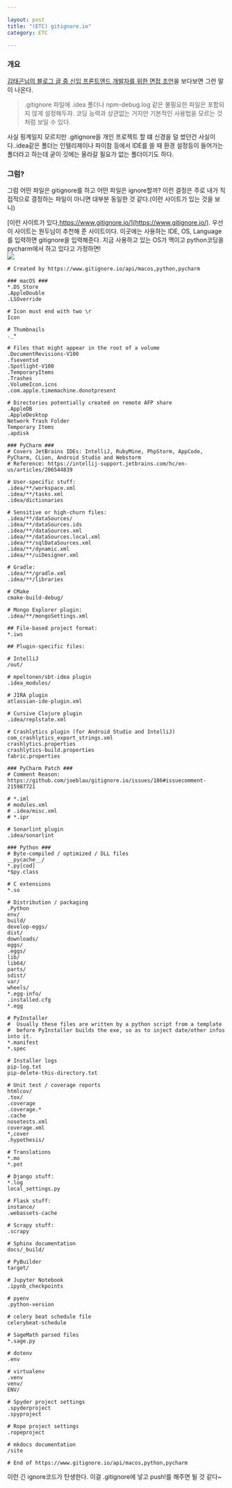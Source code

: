 ```yaml
---

layout: post
title: "(ETC) gitignore.io"
category: ETC

---
```


### 개요
[김태곤님의 블로그 글 중 신입 프론트엔드 개발자를 위한 면접 조언](https://taegon.kim/archives/5770)을 보다보면 그런 말이 나온다.
> .gitignore 파일에 .idea 폴더나 npm-debug.log 같은 불필요한 파일은 포함되지 않게 설정해두자. 코딩 능력과 상관없는 거지만 기본적인 사용법을 모르는 것처럼 보일 수 있다.

사실 핑계일지 모르지만 .gitignore을 개인 프로젝트 할 떄 신경을 덜 썼던건 사실이다..idea같은 폴더는 인텔리제이나 파이참 등에서 IDE를 쓸 때 환경 설정등이 들어가는 폴더라고 하는데 굳이 깃에는 올라갈 필요가 없는 폴더이기도 하다.

### 그럼?
그럼 어떤 파일은 gitignore를 하고 어떤 파일은 ignore할까? 이런 결정은 주로 내가 직접적으로 결정하는 파일이 아니면 대부분 동일한 것 같다.(이런 사이트가 있는 것을 보니)
<br/>

[이런 사이트가 있다,https://www.gitignore.io/](https://www.gitignore.io/). 우선 이 사이트는 원두님이 추천해 준 사이트이다. 이곳에는 사용하는 IDE, OS, Language를 입력하면 gitignore을 입력해준다. 지금 사용하고 있는 OS가 맥이고 python코딩을 pycharm에서 하고 있다고 가정하면!<br/><img src = '/post_img/201706/02/1.png'/>

```
# Created by https://www.gitignore.io/api/macos,python,pycharm

### macOS ###
*.DS_Store
.AppleDouble
.LSOverride

# Icon must end with two \r
Icon

# Thumbnails
._*

# Files that might appear in the root of a volume
.DocumentRevisions-V100
.fseventsd
.Spotlight-V100
.TemporaryItems
.Trashes
.VolumeIcon.icns
.com.apple.timemachine.donotpresent

# Directories potentially created on remote AFP share
.AppleDB
.AppleDesktop
Network Trash Folder
Temporary Items
.apdisk

### PyCharm ###
# Covers JetBrains IDEs: IntelliJ, RubyMine, PhpStorm, AppCode, PyCharm, CLion, Android Studio and Webstorm
# Reference: https://intellij-support.jetbrains.com/hc/en-us/articles/206544839

# User-specific stuff:
.idea/**/workspace.xml
.idea/**/tasks.xml
.idea/dictionaries

# Sensitive or high-churn files:
.idea/**/dataSources/
.idea/**/dataSources.ids
.idea/**/dataSources.xml
.idea/**/dataSources.local.xml
.idea/**/sqlDataSources.xml
.idea/**/dynamic.xml
.idea/**/uiDesigner.xml

# Gradle:
.idea/**/gradle.xml
.idea/**/libraries

# CMake
cmake-build-debug/

# Mongo Explorer plugin:
.idea/**/mongoSettings.xml

## File-based project format:
*.iws

## Plugin-specific files:

# IntelliJ
/out/

# mpeltonen/sbt-idea plugin
.idea_modules/

# JIRA plugin
atlassian-ide-plugin.xml

# Cursive Clojure plugin
.idea/replstate.xml

# Crashlytics plugin (for Android Studio and IntelliJ)
com_crashlytics_export_strings.xml
crashlytics.properties
crashlytics-build.properties
fabric.properties

### PyCharm Patch ###
# Comment Reason: https://github.com/joeblau/gitignore.io/issues/186#issuecomment-215987721

# *.iml
# modules.xml
# .idea/misc.xml
# *.ipr

# Sonarlint plugin
.idea/sonarlint

### Python ###
# Byte-compiled / optimized / DLL files
__pycache__/
*.py[cod]
*$py.class

# C extensions
*.so

# Distribution / packaging
.Python
env/
build/
develop-eggs/
dist/
downloads/
eggs/
.eggs/
lib/
lib64/
parts/
sdist/
var/
wheels/
*.egg-info/
.installed.cfg
*.egg

# PyInstaller
#  Usually these files are written by a python script from a template
#  before PyInstaller builds the exe, so as to inject date/other infos into it.
*.manifest
*.spec

# Installer logs
pip-log.txt
pip-delete-this-directory.txt

# Unit test / coverage reports
htmlcov/
.tox/
.coverage
.coverage.*
.cache
nosetests.xml
coverage.xml
*,cover
.hypothesis/

# Translations
*.mo
*.pot

# Django stuff:
*.log
local_settings.py

# Flask stuff:
instance/
.webassets-cache

# Scrapy stuff:
.scrapy

# Sphinx documentation
docs/_build/

# PyBuilder
target/

# Jupyter Notebook
.ipynb_checkpoints

# pyenv
.python-version

# celery beat schedule file
celerybeat-schedule

# SageMath parsed files
*.sage.py

# dotenv
.env

# virtualenv
.venv
venv/
ENV/

# Spyder project settings
.spyderproject
.spyproject

# Rope project settings
.ropeproject

# mkdocs documentation
/site

# End of https://www.gitignore.io/api/macos,python,pycharm
```
이런 긴 ignore코드가 탄생한다. 이걸 .gitignore에 넣고 push!를 해주면 될 것 같다~


<br/><br/>
